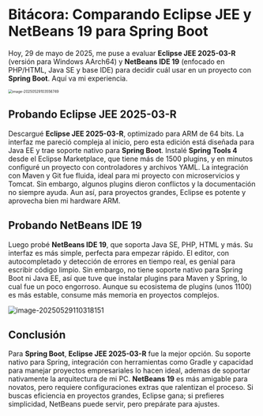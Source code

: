 # Bitácora: Comparando Eclipse JEE y NetBeans 19 para Spring Boot

Hoy, 29 de mayo de 2025, me puse a evaluar **Eclipse JEE 2025-03-R** (versión para Windows AArch64) y **NetBeans IDE 19** (enfocado en PHP/HTML, Java SE y base IDE) para decidir cuál usar en un proyecto con **Spring Boot**. Aquí va mi experiencia.

<img src="C:\Users\mabarca1\AppData\Roaming\Typora\typora-user-images\image-20250529103556749.png" alt="image-20250529103556749" style="zoom:50%;" />

## Probando Eclipse JEE 2025-03-R

Descargué **Eclipse JEE 2025-03-R**, optimizado para ARM de 64 bits. La interfaz me pareció compleja al inicio, pero esta edición está diseñada para Java EE y trae soporte nativo para **Spring Boot**. Instalé **Spring Tools 4** desde el Eclipse Marketplace, que tiene más de 1500 plugins, y en minutos configuré un proyecto con controladores y archivos YAML. La integración con Maven y Git fue fluida, ideal para mi proyecto con microservicios y Tomcat. Sin embargo, algunos plugins dieron conflictos y la documentación no siempre ayuda. Aun así, para proyectos grandes, Eclipse es potente y aprovecha bien mi hardware ARM.

## Probando NetBeans IDE 19

Luego probé **NetBeans IDE 19**, que soporta Java SE, PHP, HTML y más. Su interfaz es más simple, perfecta para empezar rápido. El editor, con autocompletado y detección de errores en tiempo real, es genial para escribir código limpio. Sin embargo, no tiene soporte nativo para Spring Boot ni Java EE, así que tuve que instalar plugins para Maven y Spring, lo cual fue un poco engorroso. Aunque su ecosistema de plugins (unos 1100) es más estable, consume más memoria en proyectos complejos.

![image-20250529110318151](C:\Users\mabarca1\AppData\Roaming\Typora\typora-user-images\image-20250529110318151.png)

## Conclusión

Para **Spring Boot**, **Eclipse JEE 2025-03-R** fue la mejor opción. Su soporte nativo para Spring, integración con herramientas como Gradle y capacidad para manejar proyectos empresariales lo hacen ideal, ademas de soportar nativamente la arquitectura de mi PC. **NetBeans 19** es más amigable para novatos, pero requiere configuraciones extras que ralentizan el proceso. Si buscas eficiencia en proyectos grandes, Eclipse gana; si prefieres simplicidad, NetBeans puede servir, pero prepárate para ajustes.
